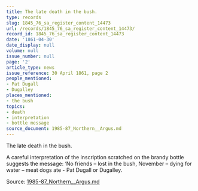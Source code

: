 ```yaml
---
title: The late death in the bush.
type: records
slug: 1845_76_sa_register_content_14473
url: /records/1845_76_sa_register_content_14473/
record_id: 1845_76_sa_register_content_14473
date: '1861-04-30'
date_display: null
volume: null
issue_number: null
page: '2'
article_type: news
issue_reference: 30 April 1861, page 2
people_mentioned:
- Pat Dugall
- Dugalley
places_mentioned:
- the bush
topics:
- death
- interpretation
- bottle message
source_document: 1985-87_Northern__Argus.md
---
```


The late death in the bush.

A careful interpretation of the inscription scratched on the brandy bottle suggests the message: ‘No friends – lost in the bush, November – dying for water – meat dogs ate - Pat Dugall or Dugalley.

Source: [1985-87_Northern__Argus.md](/downloads/markdown/1985-87_Northern__Argus.md)
